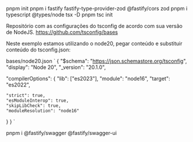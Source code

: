 pnpm init
pnpm i fastify fastify-type-provider-zod @fastify/cors zod
pnpm i typescript @types/node tsx -D
pnpm tsc init

Repositório com as configurações do tsconfig de acordo com sua versão de NodeJS.
https://github.com/tsconfig/bases

Neste exemplo estamos utilizando o node20, pegar conteúdo e substituir conteúdo do tsconfig.json:

bases/node20.json
`
{
  "$schema": "https://json.schemastore.org/tsconfig",
  "display": "Node 20",
  "_version": "20.1.0",

  "compilerOptions": {
    "lib": ["es2023"],
    "module": "node16",
    "target": "es2022",

    "strict": true,
    "esModuleInterop": true,
    "skipLibCheck": true,
    "moduleResolution": "node16"
  }
}
`

pnpm i @fastify/swagger @fastify/swagger-ui
